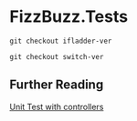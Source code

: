 # FizzBuzz.Tests
```
git checkout ifladder-ver
```

```
git checkout switch-ver
```

## Further Reading
[Unit Test with controllers](https://code-maze.com/unit-testing-aspnetcore-web-api/)
